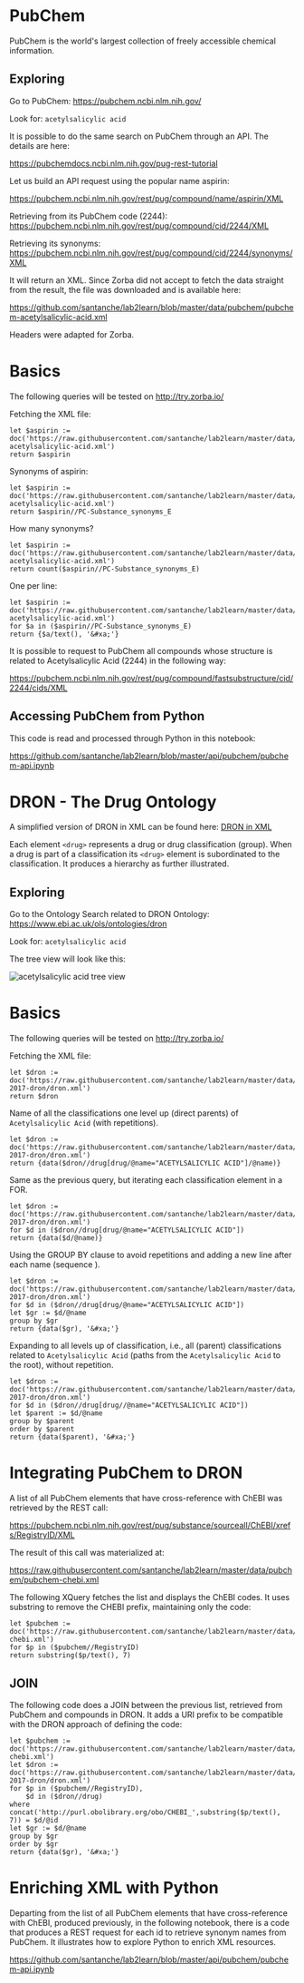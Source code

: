 # PubChem

PubChem is the world's largest collection of freely accessible chemical information.

## Exploring

Go to PubChem: https://pubchem.ncbi.nlm.nih.gov/

Look for: `acetylsalicylic acid`

It is possible to do the same search on PubChem through an API. The details are here:

https://pubchemdocs.ncbi.nlm.nih.gov/pug-rest-tutorial

Let us build an API request using the popular name aspirin:

https://pubchem.ncbi.nlm.nih.gov/rest/pug/compound/name/aspirin/XML

Retrieving from its PubChem code (2244):
https://pubchem.ncbi.nlm.nih.gov/rest/pug/compound/cid/2244/XML

Retrieving its synonyms:
https://pubchem.ncbi.nlm.nih.gov/rest/pug/compound/cid/2244/synonyms/XML

It will return an XML. Since Zorba did not accept to fetch the data straight from the result, the file was downloaded and is available here:

https://github.com/santanche/lab2learn/blob/master/data/pubchem/pubchem-acetylsalicylic-acid.xml

Headers were adapted for Zorba.

# Basics

The following queries will be tested on http://try.zorba.io/

Fetching the XML file:

~~~xquery
let $aspirin := doc('https://raw.githubusercontent.com/santanche/lab2learn/master/data/pubchem/pubchem-acetylsalicylic-acid.xml')
return $aspirin
~~~


Synonyms of aspirin:
~~~xquery
let $aspirin := doc('https://raw.githubusercontent.com/santanche/lab2learn/master/data/pubchem/pubchem-acetylsalicylic-acid.xml')
return $aspirin//PC-Substance_synonyms_E
~~~

How many synonyms?

~~~xquery
let $aspirin := doc('https://raw.githubusercontent.com/santanche/lab2learn/master/data/pubchem/pubchem-acetylsalicylic-acid.xml')
return count($aspirin//PC-Substance_synonyms_E)
~~~

One per line:

~~~xquery
let $aspirin := doc('https://raw.githubusercontent.com/santanche/lab2learn/master/data/pubchem/pubchem-acetylsalicylic-acid.xml')
for $a in ($aspirin//PC-Substance_synonyms_E)
return {$a/text(), '&#xa;'}
~~~

It is possible to request to PubChem all compounds whose structure is related to Acetylsalicylic Acid (2244) in the following way:

https://pubchem.ncbi.nlm.nih.gov/rest/pug/compound/fastsubstructure/cid/2244/cids/XML

## Accessing PubChem from Python

This code is read and processed through Python in this notebook:

https://github.com/santanche/lab2learn/blob/master/api/pubchem/pubchem-api.ipynb

# DRON - The Drug Ontology

A simplified version of DRON in XML can be found here:
[DRON in XML](/data/faers-2017-dron/dron.xml)

Each element `<drug>` represents a drug or drug classification (group). When a drug is part of a classification its `<drug>` element is subordinated to the classification. It produces a hierarchy as further illustrated.

## Exploring

Go to the Ontology Search related to DRON Ontology: https://www.ebi.ac.uk/ols/ontologies/dron

Look for: `acetylsalicylic acid`

The tree view will look like this:

![acetylsalicylic acid tree view](ontology-search-acetylsalicylic-acid)

# Basics

The following queries will be tested on http://try.zorba.io/

Fetching the XML file:

~~~xquery
let $dron := doc('https://raw.githubusercontent.com/santanche/lab2learn/master/data/faers-2017-dron/dron.xml')
return $dron
~~~

Name of all the classifications one level up (direct parents) of `Acetylsalicylic Acid` (with repetitions).

~~~xquery
let $dron := doc('https://raw.githubusercontent.com/santanche/lab2learn/master/data/faers-2017-dron/dron.xml')
return {data($dron//drug[drug/@name="ACETYLSALICYLIC ACID"]/@name)}
~~~

Same as the previous query, but iterating each classification element in a FOR.

~~~xquery
let $dron := doc('https://raw.githubusercontent.com/santanche/lab2learn/master/data/faers-2017-dron/dron.xml')
for $d in ($dron//drug[drug/@name="ACETYLSALICYLIC ACID"])
return {data($d/@name)}
~~~

Using the GROUP BY clause to avoid repetitions and adding a new line after each name (sequence &#xa;).

~~~xquery
let $dron := doc('https://raw.githubusercontent.com/santanche/lab2learn/master/data/faers-2017-dron/dron.xml')
for $d in ($dron//drug[drug/@name="ACETYLSALICYLIC ACID"])
let $gr := $d/@name
group by $gr
return {data($gr), '&#xa;'}
~~~

Expanding to all levels up of classification, i.e., all (parent) classifications related to `Acetylsalicylic Acid` (paths from the `Acetylsalicylic Acid` to the root), without repetition.

~~~xquery
let $dron := doc('https://raw.githubusercontent.com/santanche/lab2learn/master/data/faers-2017-dron/dron.xml')
for $d in ($dron//drug[drug//@name="ACETYLSALICYLIC ACID"])
let $parent := $d/@name
group by $parent
order by $parent
return {data($parent), '&#xa;'}
~~~

# Integrating PubChem to DRON

A list of all PubChem elements that have cross-reference with ChEBI was retrieved by the REST call:

https://pubchem.ncbi.nlm.nih.gov/rest/pug/substance/sourceall/ChEBI/xrefs/RegistryID/XML

The result of this call was materialized at:

https://raw.githubusercontent.com/santanche/lab2learn/master/data/pubchem/pubchem-chebi.xml

The following XQuery fetches the list and displays the ChEBI codes. It uses substring to remove the CHEBI prefix, maintaining only the code:

~~~xquery
let $pubchem := doc('https://raw.githubusercontent.com/santanche/lab2learn/master/data/pubchem/pubchem-chebi.xml')
for $p in ($pubchem//RegistryID)
return substring($p/text(), 7)
~~~

## JOIN

The following code does a JOIN between the previous list, retrieved from PubChem and compounds in DRON. It adds a URI prefix to be compatible with the DRON approach of defining the code:

~~~xquery
let $pubchem := doc('https://raw.githubusercontent.com/santanche/lab2learn/master/data/pubchem/pubchem-chebi.xml')
let $dron := doc('https://raw.githubusercontent.com/santanche/lab2learn/master/data/faers-2017-dron/dron.xml')
for $p in ($pubchem//RegistryID),
    $d in ($dron//drug)
where concat('http://purl.obolibrary.org/obo/CHEBI_',substring($p/text(), 7)) = $d/@id
let $gr := $d/@name
group by $gr
order by $gr
return {data($gr), '&#xa;'}
~~~

# Enriching XML with Python

Departing from the list of all PubChem elements that have cross-reference with ChEBI, produced previously, in the following notebook, there is a code that produces a REST request for each id to retrieve synonym names from PubChem. It illustrates how to explore Python to enrich XML resources.

https://github.com/santanche/lab2learn/blob/master/api/pubchem/pubchem-api.ipynb